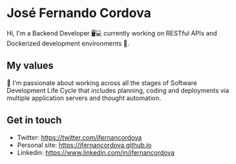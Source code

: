 # José Fernando Cordova
Hi, I'm a Backend Developer 🖥️💻 currently working on RESTful APIs and Dockerized development environments 🙌.
 
## My values
🌟 I'm passionate about working across all the stages of Software Development Life Cycle that includes planning, coding and deployments via multiple application servers and thought automation.

## Get in touch
- Twitter: https://twitter.com/jfernancordova
- Personal site: https://jfernancordova.github.io
- Linkedin: https://www.linkedin.com/in/jfernancordova
